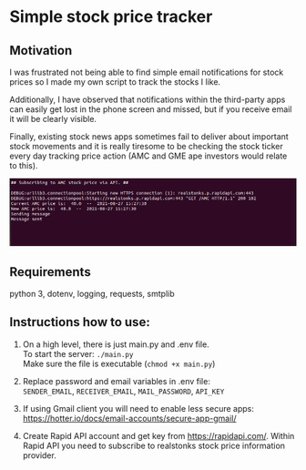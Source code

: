 # Simple stock price tracker

## Motivation
I was frustrated not being able to find simple email notifications for stock prices so I made my own script to track the stocks I like.

Additionally, I have observed that notifications within the third-party apps can easily get lost in the phone screen and missed, but if you receive email it will be clearly visible.

Finally, existing stock news apps sometimes fail to deliver about important stock movements and it is really tiresome to be checking the stock ticker every day tracking price action (AMC and GME ape investors would relate to this). 


![Alt text](images/screenshot.png?raw=true "StockPriceServer")

## Requirements
python 3, dotenv, logging, requests, smtplib

## Instructions how to use: 
1. On a high level, there is just main.py and .env file.<br />
 	To start the server: `./main.py`<br />
	Make sure the file is executable (`chmod +x main.py`)

2. Replace password and email variables in .env file:<br />
	`SENDER_EMAIL`, `RECEIVER_EMAIL`, `MAIL_PASSWORD`, `API_KEY`

3. If using Gmail client you will need to enable less secure apps: https://hotter.io/docs/email-accounts/secure-app-gmail/

4. Create Rapid API account and get key from https://rapidapi.com/. Within Rapid API you need to subscribe to realstonks stock price information provider.
